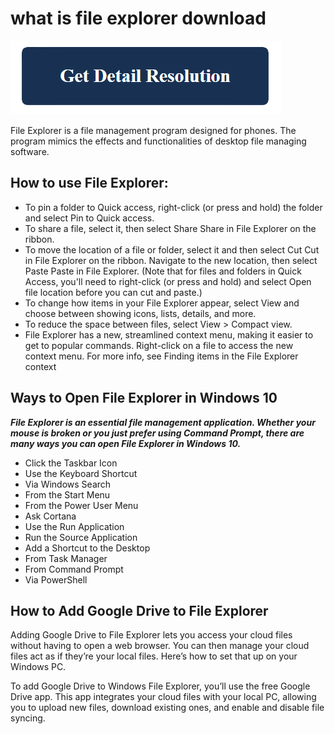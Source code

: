 # what is file explorer download

[![operating system](get-detail.png)](https://github.com/guidingtech/what.is.file.explorer.download)

File Explorer is a file management program designed for phones. The program mimics the effects and functionalities of desktop file managing software.

## How to use File Explorer:

* To pin a folder to Quick access, right-click (or press and hold) the folder and select Pin to Quick access.
* To share a file, select it, then select Share Share in File Explorer on the ribbon. 
* To move the location of a file or folder, select it and then select Cut  Cut in File Explorer on the ribbon. Navigate to the new location, then select Paste  Paste in File Explorer. (Note that for files and folders in Quick Access, you'll need to right-click (or press and hold) and select Open file location before you can cut and paste.)
* To change how items in your File Explorer appear, select View and choose between showing icons, lists, details, and more.
* To reduce the space between files, select View > Compact view.
* File Explorer has a new, streamlined context menu, making it easier to get to popular commands. Right-click on a file to access the new context menu. For more info, see Finding items in the File Explorer context

## Ways to Open File Explorer in Windows 10

**_File Explorer is an essential file management application. Whether your mouse is broken or you just prefer using Command Prompt, there are many ways you can open File Explorer in Windows 10._**

* Click the Taskbar Icon
* Use the Keyboard Shortcut
* Via Windows Search
* From the Start Menu
* From the Power User Menu
* Ask Cortana
* Use the Run Application
* Run the Source Application
* Add a Shortcut to the Desktop
* From Task Manager
* From Command Prompt
* Via PowerShell

## How to Add Google Drive to File Explorer

Adding Google Drive to File Explorer lets you access your cloud files without having to open a web browser. You can then manage your cloud files act as if they’re your local files. Here’s how to set that up on your Windows PC.

To add Google Drive to Windows File Explorer, you’ll use the free Google Drive app. This app integrates your cloud files with your local PC, allowing you to upload new files, download existing ones, and enable and disable file syncing.
